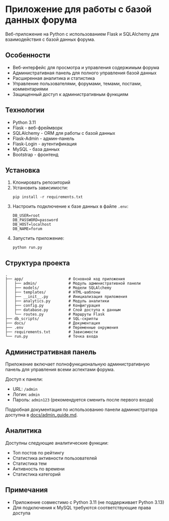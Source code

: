 # Приложение для работы с базой данных форума

Веб-приложение на Python с использованием Flask и SQLAlchemy для взаимодействия с базой данных форума.

## Особенности

- Веб-интерфейс для просмотра и управления содержимым форума
- Административная панель для полного управления базой данных
- Расширенная аналитика и статистика
- Управление пользователями, форумами, темами, постами, комментариями
- Защищенный доступ к административным функциям

## Технологии

- Python 3.11
- Flask - веб-фреймворк
- SQLAlchemy - ORM для работы с базой данных
- Flask-Admin - админ-панель
- Flask-Login - аутентификация
- MySQL - база данных
- Bootstrap - фронтенд

## Установка

1. Клонировать репозиторий
2. Установить зависимости:
   ```
   pip install -r requirements.txt
   ```
3. Настроить подключение к базе данных в файле `.env`:
   ```
   DB_USER=root
   DB_PASSWORD=password
   DB_HOST=localhost
   DB_NAME=forum
   ```
4. Запустить приложение:
   ```
   python run.py
   ```

## Структура проекта

```
.
├── app/                    # Основной код приложения
│   ├── admin/              # Модуль административной панели
│   ├── models/             # Модели SQLAlchemy
│   ├── templates/          # HTML-шаблоны
│   ├── __init__.py         # Инициализация приложения
│   ├── analytics.py        # Модуль аналитики
│   ├── config.py           # Конфигурация
│   ├── database.py         # Слой доступа к данным
│   └── routes.py           # Маршруты Flask
├── db_scripts/             # SQL-скрипты
├── docs/                   # Документация
├── .env                    # Переменные окружения
├── requirements.txt        # Зависимости
└── run.py                  # Точка входа
```

## Административная панель

Приложение включает полнофункциональную административную панель для управления всеми аспектами форума.

Доступ к панели:
- URL: `/admin`
- Логин: `admin`
- Пароль: `admin123` (рекомендуется сменить после первого входа)

Подробная документация по использованию панели администратора доступна в [docs/admin_guide.md](docs/admin_guide.md).

## Аналитика

Доступны следующие аналитические функции:
- Топ постов по рейтингу
- Статистика активности пользователей
- Статистика тем
- Активность по времени
- Статистика категорий

## Примечания

- Приложение совместимо с Python 3.11 (не поддерживает Python 3.13)
- Для подключения к MySQL требуются соответствующие права доступа 